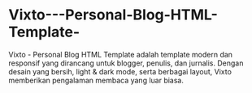 # Vixto---Personal-Blog-HTML-Template-
Vixto - Personal Blog HTML Template adalah template modern dan responsif yang dirancang untuk blogger, penulis, dan jurnalis. Dengan desain yang bersih, light &amp; dark mode, serta berbagai layout, Vixto memberikan pengalaman membaca yang luar biasa.
